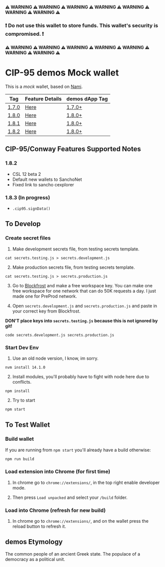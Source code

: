 #### ⚠ WARNING ⚠ WARNING ⚠ WARNING ⚠ WARNING ⚠ WARNING ⚠ WARNING ⚠ WARNING ⚠

### **❗ Do not use this wallet to store funds. This wallet's security is compromised. ❗**

#### ⚠ WARNING ⚠ WARNING ⚠ WARNING ⚠ WARNING ⚠ WARNING ⚠ WARNING ⚠ WARNING ⚠


# CIP-95 demos Mock wallet 

This is a *mock* wallet, based on [Nami](https://github.com/berry-pool/nami).

| Tag  | Feature Details | demos dApp Tag |
| ---- | --------------- | -------------- |
| [1.7.0](https://github.com/Ryun1/cip95-demos-wallet/releases/tag/1.7.0) | [Here](./CHANGELOG.md#170) | [1.7.0+](https://github.com/Ryun1/cip95-cardano-wallet-connector/tags) |
| [1.8.0](https://github.com/Ryun1/cip95-demos-wallet/releases/tag/1.8.0) | [Here](./CHANGELOG.md#180) | [1.8.0+](https://github.com/Ryun1/cip95-cardano-wallet-connector/tags) |
| [1.8.1](https://github.com/Ryun1/cip95-demos-wallet/releases/tag/1.8.1) | [Here](./CHANGELOG.md#181) | [1.8.0+](https://github.com/Ryun1/cip95-cardano-wallet-connector/tags) |
| [1.8.2](https://github.com/Ryun1/cip95-demos-wallet/releases/tag/1.8.2) | [Here](./CHANGELOG.md#182) | [1.8.0+](https://github.com/Ryun1/cip95-cardano-wallet-connector/tags) |

## CIP-95/Conway Features Supported Notes

### 1.8.2
- CSL 12 beta 2
- Default new wallets to SanchoNet
- Fixed link to sancho cexplorer

### 1.8.3 (In progress)
- `.cip95.signData()`

## To Develop

### Create secret files

1. Make development secrets file, from testing secrets template.

```shell
cat secrets.testing.js > secrets.development.js
```

2. Make production secrets file, from testing secrets template.

```shell
cat secrets.testing.js > secrets.production.js
```

3. Go to [Blockfrost](https://blockfrost.io/auth/signin) and make a free workspace key. You can make one free workspace for one network that can do 50K requests a day. I just made one for PreProd network.

4. Open `secrets.development.js` and `secrets.production.js` and paste in your correct key from Blockfrost. 
   
**DON'T place keys into `secrets.testing.js` because this is not ignored by git!**

```shell
code secrets.development.js secrets.production.js
```

### Start Dev Env

1. Use an old node version, I know, im sorry.

```shell
nvm install 14.1.0
```

2. Install modules, you'll probably have to fight with node here due to conflicts.

```shell
npm install
```

2. Try to start

```bash
npm start
```

## To Test Wallet

### Build wallet

If you are running from `npm start` you'll already have a build otherwise:

```bash
npm run build
```

### Load extension into Chrome (for first time)

1. In chrome go to `chrome://extensions/`, in the top right enable developer mode.

2. Then press `Load unpacked` and select your `/build` folder.

### Load into Chrome (refresh for new build)

1. In chrome go to `chrome://extensions/`, and on the wallet press the reload button to refresh it.

## demos Etymology

The common people of an ancient Greek state.
The populace of a democracy as a political unit.